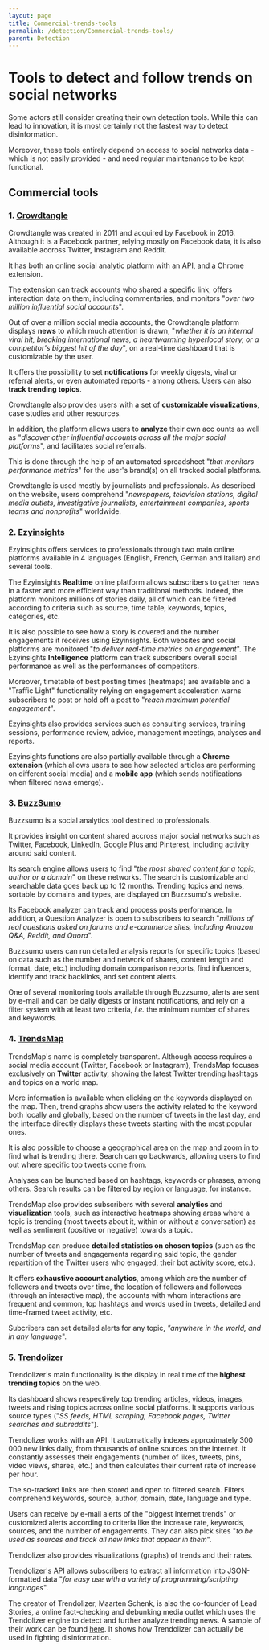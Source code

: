 ```yaml
---
layout: page
title: Commercial-trends-tools
permalink: /detection/Commercial-trends-tools/
parent: Detection
---
```


# Tools to detect and follow trends on social networks 

Some actors still consider creating their own detection tools. 
While this can lead to innovation, it is most certainly not the fastest way to detect disinformation. 

Moreover, these tools entirely depend on access to social networks data - which is not easily  provided - and need regular maintenance to be kept functional.

## Commercial tools

### 1. [Crowdtangle](https://www.crowdtangle.com/)

Crowdtangle was created in 2011 and acquired by Facebook in 2016. Although it is a Facebook partner, relying mostly on Facebook data, it is also available accross Twitter, Instagram and Reddit. 

It has both an online social analytic platform with an API, and a Chrome extension. 

The extension can track accounts who shared a specific link, offers interaction data on them, including commentaries, and monitors "_over two million influential social accounts_".

Out of over a million social media accounts, the Crowdtangle platform displays **news** to which much attention is drawn, "_whether it is an internal viral hit, breaking international news, a heartwarming hyperlocal story, or a competitor's biggest hit of the day_", on a real-time dashboard that is customizable by the user.

It offers the possibility to set **notifications** for weekly digests, viral or referral alerts, or even automated reports - among others. Users can also **track trending topics**.

Crowdtangle also provides users with a set of **customizable visualizations**, case studies and other resources.

In addition, the platform allows users to **analyze** their own acc
ounts as well as "_discover other influential accounts across all the major social platforms_", and facilitates social referrals.

This is done through the help of an automated spreadsheet "_that monitors performance metrics_" for the user's brand(s) on all tracked social platforms.

Crowdtangle is used mostly by journalists and professionals. As described on the website, users comprehend "_newspapers, television stations, digital media outlets, investigative journalists, entertainment companies, sports teams and nonprofits_" worldwide.

### 2. [Ezyinsights](https://ezyinsights.com/)

Ezyinsights offers services to professionals through two main online platforms available in 4 languages (English, French, German and Italian) and several tools. 

The Ezyinsights **Realtime** online platform allows subscribers to gather news in a faster and more efficient way than traditional methods. Indeed, the platform monitors millions of stories daily, all of which can be filtered according to criteria such as source, time table, keywords, topics, categories, etc.

It is also possible to see how a story is covered and the number engagements it receives using Ezyinsights. Both websites and social platforms are monitored "_to deliver real-time metrics on engagement_". The Ezyinsights **Intelligence** platform can track subscribers overall social performance as well as the performances of competitors. 

Moreover, timetable of best posting times (heatmaps) are available and a "Traﬃc Light" functionality relying on engagement acceleration warns subscribers to post or hold off a post to "_reach maximum potential engagement_".

Ezyinsights also provides services such as consulting services, training sessions, performance review, advice, management meetings, analyses and reports.

Ezyinsights functions are also partially available through a **Chrome extension** (which allows users to see how selected articles are performing on different social media) and a **mobile app** (which sends notifications when filtered news emerge).


### 3. [BuzzSumo](https://buzzsumo.com/)

Buzzsumo is a social analytics tool destined to professionals. 

It provides insight on content shared accross major social networks such as Twitter, Facebook, LinkedIn, Google Plus and Pinterest, including activity around said content. 

Its search engine allows users to find "_the most shared content for a topic, author or a domain_" on these networks. The search is customizable and searchable data goes back up to 12 months. Trending topics and news, sortable by domains and types, are displayed on Buzzsumo's website.

Its Facebook analyzer can track and process posts performance. In addition, a Question Analyzer is open to subscribers to search "_millions of real questions asked on forums and e-commerce sites, including Amazon Q&A, Reddit, and Quora_".

Buzzsumo users can run detailed analysis reports for specific topics (based on data such as the number and network of shares, content length and format, date, etc.) including  domain comparison reports, find influencers, identify and track backlinks, and set content alerts. 

One of several monitoring tools available through Buzzsumo, alerts are sent by e-mail and can be daily digests or instant notifications, and rely on a filter system with at least two criteria, _i.e._ the minimum number of shares and keywords.


### 4. [TrendsMap](https://www.trendsmap.com/)

TrendsMap's name is completely transparent. Although access requires a social media account (Twitter, Facebook or Instagram), TrendsMap focuses exclusively on **Twitter** activity, showing the latest Twitter trending hashtags and topics on a world map. 

More information is available when clicking on the keywords displayed on the map. Then, trend graphs show users the activity related to the keyword both locally and globally, based on the number of tweets in the last day, and the interface directly displays these tweets starting with the most popular ones.

It is also possible to choose a geographical area on the map and zoom in to find what is trending there. Search can go backwards, allowing users to find out where specific top tweets come from.

Analyses can be launched based on hashtags, keywords or phrases, among others. Search results can be filtered by region or language, for instance. 

TrendsMap also provides subscribers with several **analytics** and **visualization** tools, such as interactive heatmaps showing areas where a topic is trending (most tweets about it, within or without a conversation) as well as sentiment (positive or negative) towards a topic.

TrendsMap can produce **detailed statistics on chosen topics** (such as the number of tweets and engagements regarding said topic, the gender repartition of the Twitter users who engaged, their bot activity score, etc.). 

It offers **exhaustive account analytics**, among which are the number of followers and tweets over time, the location of followers and followees (through an interactive map), the accounts with whom interactions are frequent and common, top hashtags and words used in tweets, detailed and time-framed tweet activity, etc.

Subcribers can set detailed alerts for any topic, _"anywhere in the world, and in any language_".


### 5. [Trendolizer](http://www.trendolizer.com/) 

Trendolizer's main functionality is the display in real time of the **highest trending topics** on the web. 

Its dashboard shows respectively top trending articles, videos, images, tweets and rising topics across online social platforms. It supports various source types ("_SS feeds, HTML scraping, Facebook pages, Twitter searches and subreddits_").

Trendolizer works with an API. It automatically indexes approximately 300 000 new links daily, from thousands of online sources on the internet. It constantly assesses their engagements (number of likes, tweets, pins, video views, shares, etc.) and then calculates their current rate of increase per hour.

The so-tracked links are then stored and open to filtered search. Filters comprehend keywords, source, author, domain, date, language and type.

Users can receive by e-mail alerts of the "biggest Internet trends" or customized alerts according to criteria like the increase rate, keywords, sources, and the number of engagements. They can also pick sites "_to be used as sources and track all new links that appear in them_".

Trendolizer also provides visualizations (graphs) of trends and their rates.

Trendolizer's API allows subscribers to extract all information into JSON-formatted data "_for easy use with a variety of programming/scripting languages_". 

The creator of Trendolizer, Maarten Schenk, is also the co-founder of Lead Stories, a online fact-checking and debunking media outlet which uses the Trendolizer engine to detect and further analyze trending news. A sample of their work can be found [here](https://hoax-alert.leadstories.com/3470102-how-a-tattoo-led-us-to-the-macedonian-trucker-delivering-loads-of-fake-news-to-the-internet.html). It shows how Trendolizer can actually be used in fighting disinformation.
